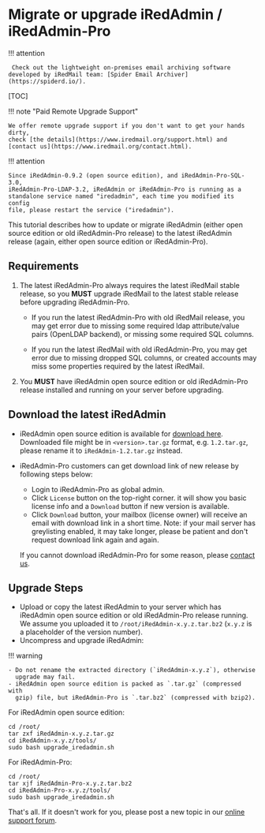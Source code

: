 # Migrate or upgrade iRedAdmin / iRedAdmin-Pro

!!! attention

	 Check out the lightweight on-premises email archiving software developed by iRedMail team: [Spider Email Archiver](https://spiderd.io/).

[TOC]

!!! note "Paid Remote Upgrade Support"

    We offer remote upgrade support if you don't want to get your hands dirty,
    check [the details](https://www.iredmail.org/support.html) and
    [contact us](https://www.iredmail.org/contact.html).

!!! attention

    Since iRedAdmin-0.9.2 (open source edition), and iRedAdmin-Pro-SQL-3.0,
    iRedAdmin-Pro-LDAP-3.2, iRedAdmin or iRedAdmin-Pro is running as a
    standalone service named "iredadmin", each time you modified its config
    file, please restart the service ("iredadmin").

This tutorial describes how to update or migrate iRedAdmin (either open source
edition or old iRedAdmin-Pro release) to the latest iRedAdmin release (again,
either open source edition or iRedAdmin-Pro).

## Requirements

1. The latest iRedAdmin-Pro always requires the latest iRedMail stable release,
   so you __MUST__ upgrade iRedMail to the latest stable release before
   upgrading iRedAdmin-Pro.

    * If you run the latest iRedAdmin-Pro with old iRedMail release, you may
      get error due to missing some required ldap attribute/value pairs
      (OpenLDAP backend), or missing some required SQL columns.

    * If you run the latest iRedMail with old iRedAdmin-Pro, you may get error
      due to missing dropped SQL columns, or created accounts may miss some
      properties required by the latest iRedMail.

1. You __MUST__ have iRedAdmin open source edition or old iRedAdmin-Pro release
   installed and running on your server before upgrading.

## Download the latest iRedAdmin

* iRedAdmin open source edition is available for [download here](https://github.com/iredmail/iRedAdmin/tags).
  Downloaded file might be in `<version>.tar.gz` format, e.g. `1.2.tar.gz`,
  please rename it to `iRedAdmin-1.2.tar.gz` instead.
* iRedAdmin-Pro customers can get download link of new release by following
  steps below:
    * Login to iRedAdmin-Pro as global admin.
    * Click `License` button on the top-right corner. it will show you basic
      license info and a `Download` button if new version is available.
    * Click `Download` button, your mailbox (license owner) will receive an email
      with download link in a short time. Note: if your mail server has greylisting
      enabled, it may take longer, please be patient and don't request download
      link again and again.

    If you cannot download iRedAdmin-Pro for some reason, please [contact us](https://www.iredmail.org/contact.html).

## Upgrade Steps

* Upload or copy the latest iRedAdmin to your server which has iRedAdmin
  open source edition or old iRedAdmin-Pro release running. We assume you
  uploaded it to `/root/iRedAdmin-x.y.z.tar.bz2` (`x.y.z` is a placeholder of
  the version number).
* Uncompress and upgrade iRedAdmin:

!!! warning

    - Do not rename the extracted directory (`iRedAdmin-x.y.z`), otherwise
      upgrade may fail.
    - iRedAdmin open source edition is packed as `.tar.gz` (compressed with
      gzip) file, but iRedAdmin-Pro is `.tar.bz2` (compressed with bzip2).

For iRedAdmin open source edition:

```
cd /root/
tar zxf iRedAdmin-x.y.z.tar.gz
cd iRedAdmin-x.y.z/tools/
sudo bash upgrade_iredadmin.sh
```

For iRedAdmin-Pro:

```
cd /root/
tar xjf iRedAdmin-Pro-x.y.z.tar.bz2
cd iRedAdmin-Pro-x.y.z/tools/
sudo bash upgrade_iredadmin.sh
```

That's all. If it doesn't work for you, please post a new topic in our
[online support forum](https://forum.iredmail.org/).
